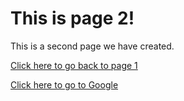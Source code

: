 # This is page 2!

This is a second page we have created.

[Click here to go back to page 1](README.md)

[Click here to go to Google](www.google.com)
